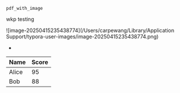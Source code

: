```
pdf_with_image
```





wkp testing



![image-20250415235438774](/Users/carpewang/Library/Application Support/typora-user-images/image-20250415235438774.png)

-
| Name  | Score |
  |-------|-------|
| Alice |  95   |
| Bob   |  88   |
